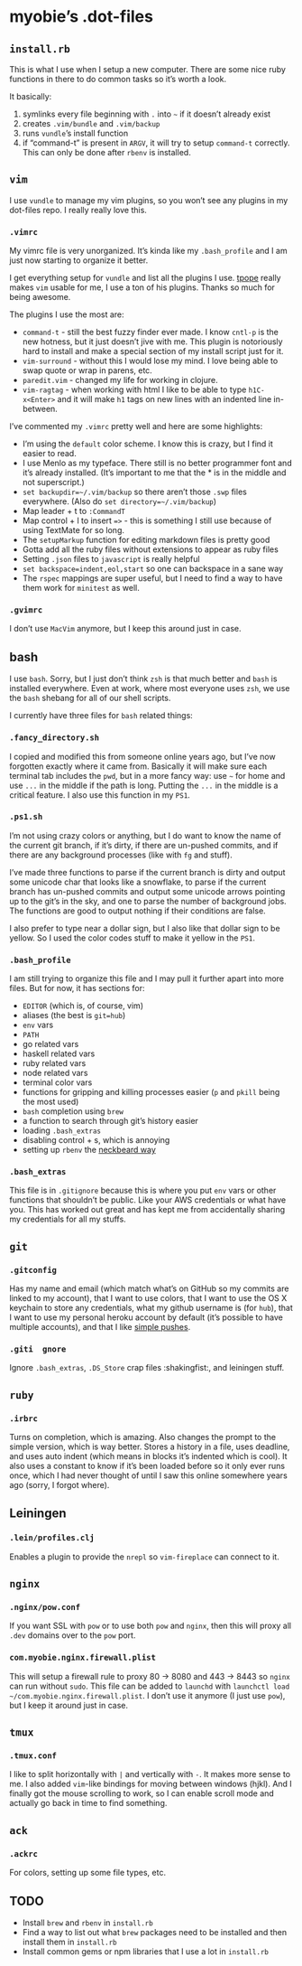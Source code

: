 # myobie’s .dot-files

## `install.rb`

This is what I use when I setup a new computer. There are some nice ruby functions in there to do common tasks so it’s worth a look.

It basically:

1. symlinks every file beginning with `.` into `~` if it doesn’t already exist
2. creates `.vim/bundle` and `.vim/backup`
3. runs `vundle`’s install function
4. if “command-t” is present in `ARGV`, it will try to setup `command-t` correctly. This can only be done after `rbenv` is installed.

## `vim`

I use `vundle` to manage my vim plugins, so you won’t see any plugins in my dot-files repo. I really really love this.

### `.vimrc`

My vimrc file is very unorganized. It’s kinda like my `.bash_profile` and I am just now starting to organize it better.

I get everything setup for `vundle` and list all the plugins I use. [tpope](https://github.com/tpope) really makes `vim` usable for me, I use a ton of his plugins. Thanks so much for being awesome.

The plugins I use the most are:

* `command-t` - still the best fuzzy finder ever made. I know `cntl-p` is the new hotness, but it just doesn’t jive with me. This plugin is notoriously hard to install and make a special section of my install script just for it.
* `vim-surround` - without this I would lose my mind. I love being able to swap quote or wrap in parens, etc.
* `paredit.vim` - changed my life for working in clojure.
* `vim-ragtag` - when working with html I like to be able to type `h1C-x<Enter>` and it will make `h1` tags on new lines with an indented line in-between.

I’ve commented my `.vimrc` pretty well and here are some highlights:

* I’m using the `default` color scheme. I know this is crazy, but I find it easier to read.
* I use Menlo as my typeface. There still is no better programmer font and it’s already installed. (It’s important to me that the * is in the middle and not superscript.)
* `set backupdir=~/.vim/backup` so there aren’t those `.swp` files everywhere. (Also do `set directory=~/.vim/backup`)
* Map leader + t to `:CommandT`
* Map control + l to insert `=>` - this is something I still use because of using TextMate for so long.
* The `setupMarkup` function for editing markdown files is pretty good
* Gotta add all the ruby files without extensions to appear as ruby files
* Setting `.json` files to `javascript` is really helpful
* `set backspace=indent,eol,start` so one can backspace in a sane way
* The `rspec` mappings are super useful, but I need to find a way to have them work for `minitest` as well.

### `.gvimrc`

I don’t use `MacVim` anymore, but I keep this around just in case.

## bash

I use `bash`. Sorry, but I just don’t think `zsh` is that much better and `bash` is installed everywhere. Even at work, where most everyone uses `zsh`, we use the `bash` shebang for all of our shell scripts.

I currently have three files for `bash` related things:

### `.fancy_directory.sh`

I copied and modified this from someone online years ago, but I’ve now forgotten exactly where it came from. Basically it will make sure each terminal tab includes the `pwd`, but in a more fancy way: use `~` for home and use `...` in the middle if the path is long. Putting the `...` in the middle is a critical feature. I also use this function in my `PS1`.

### `.ps1.sh`

I’m not using crazy colors or anything, but I do want to know the name of the current git branch, if it’s dirty, if there are un-pushed commits, and if there are any background processes (like with `fg` and stuff).

I’ve made three functions to parse if the current branch is dirty and output some unicode char that looks like a snowflake, to parse if the current branch has un-pushed commits and output some unicode arrows pointing up to the git’s in the sky, and one to parse the number of background jobs. The functions are good to output nothing if their conditions are false.

I also prefer to type near a dollar sign, but I also like that dollar sign to be yellow. So I used the color codes stuff to make it yellow in the `PS1`.

### `.bash_profile`

I am still trying to organize this file and I may pull it further apart into more files. But for now, it has sections for:

* `EDITOR` (which is, of course, vim)
* aliases (the best is `git=hub`)
* `env` vars
* `PATH`
* go related vars
* haskell related vars
* ruby related vars
* node related vars
* terminal color vars
* functions for gripping and killing processes easier (`p` and `pkill` being the most used)
* `bash` completion using `brew`
* a function to search through git’s history easier
* loading `.bash_extras`
* disabling control + s, which is annoying
* setting up `rbenv` the [neckbeard way](https://github.com/sstephenson/rbenv/commit/590b19a1b170c890d0e2c2934dcde06fe154613d)

### `.bash_extras`

This file is in `.gitignore` because this is where you put `env` vars or other functions that shouldn’t be public. Like your AWS credentials or what have you. This has worked out great and has kept me from accidentally sharing my credentials for all my stuffs.

## `git`

### `.gitconfig`

Has my name and email (which match what’s on GitHub so my commits are linked to my account), that I want to use colors, that I want to use the OS X keychain to store any credentials, what my github username is (for `hub`), that I want to use my personal heroku account by default (it’s possible to have multiple accounts), and that I like [simple pushes](https://www.youtube.com/watch?v=cMBh8P1m9Wo).

### `.giti	gnore`

Ignore `.bash_extras`, `.DS_Store` crap files :shakingfist:, and leiningen stuff.

## `ruby`

### `.irbrc`

Turns on completion, which is amazing. Also changes the prompt to the simple version, which is way better. Stores a history in a file, uses deadline, and uses auto indent (which means in blocks it’s indented which is cool). It also uses a constant to know if it’s been loaded before so it only ever runs once, which I had never thought of until I saw this online somewhere years ago (sorry, I forgot where).

## Leiningen

### `.lein/profiles.clj`

Enables a plugin to provide the `nrepl` so `vim-fireplace` can connect to it.

## `nginx`

### `.nginx/pow.conf`

If you want SSL with `pow` or to use both `pow` and `nginx`, then this will proxy all `.dev` domains over to the `pow` port.

### `com.myobie.nginx.firewall.plist`

This will setup a firewall rule to proxy 80 -> 8080 and 443 -> 8443 so `nginx` can run without `sudo`. This file can be added to `launchd` with `launchctl load ~/com.myobie.nginx.firewall.plist`. I don’t use it anymore (I just use `pow`), but I keep it around just in case.

## `tmux`

### `.tmux.conf`

I like to split horizontally with `|` and vertically with `-`. It makes more sense to me. I also added `vim`-like bindings for moving between windows (hjkl). And I finally got the mouse scrolling to work, so I can enable scroll mode and actually go back in time to find something.

## `ack`

### `.ackrc`

For colors, setting up some file types, etc.

## TODO

* Install `brew` and `rbenv` in `install.rb`
* Find a way to list out what `brew` packages need to be installed and then install them in `install.rb`
* Install common gems or npm libraries that I use a lot in `install.rb`